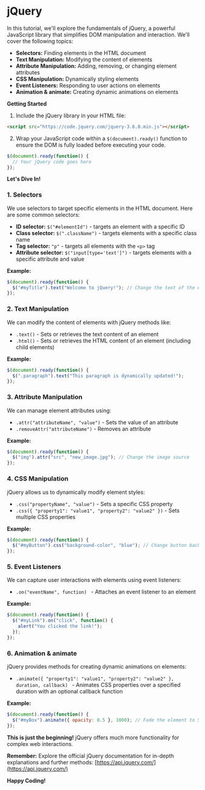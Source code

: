 # jQuery

In this tutorial, we'll explore the fundamentals of jQuery, a powerful JavaScript library that simplifies DOM manipulation and interaction. We'll cover the following topics:

* **Selectors:** Finding elements in the HTML document
* **Text Manipulation:** Modifying the content of elements
* **Attribute Manipulation:** Adding, removing, or changing element attributes
* **CSS Manipulation:**  Dynamically styling elements
* **Event Listeners:** Responding to user actions on elements
* **Animation & animate:** Creating dynamic animations on elements

**Getting Started**

1.  Include the jQuery library in your HTML file:

```html
<script src="https://code.jquery.com/jquery-3.6.0.min.js"></script>
```

2.  Wrap your JavaScript code within a `$(document).ready()` function to ensure the DOM is fully loaded before executing your code.

```javascript
$(document).ready(function() {
  // Your jQuery code goes here
});
```

**Let's Dive In!**

### 1. Selectors

We use selectors to target specific elements in the HTML document. Here are some common selectors:

* **ID selector:** `$("#elementId")` - targets an element with a specific ID
* **Class selector:** `$(".className")` - targets elements with a specific class name
* **Tag selector:** `"p"` - targets all elements with the `<p>` tag
* **Attribute selector:** `$("input[type='text']")` - targets elements with a specific attribute and value

**Example:**

```javascript
$(document).ready(function() {
  $("#myTitle").text("Welcome to jQuery!"); // Change the text of the element with ID "myTitle"
});
```

### 2. Text Manipulation

We can modify the content of elements with jQuery methods like:

* `.text()` - Sets or retrieves the text content of an element
* `.html()` - Sets or retrieves the HTML content of an element (including child elements)

**Example:**

```javascript
$(document).ready(function() {
  $(".paragraph").text("This paragraph is dynamically updated!");
});
```

### 3. Attribute Manipulation

We can manage element attributes using:

* `.attr("attributeName", "value")` - Sets the value of an attribute
* `.removeAttr("attributeName")` - Removes an attribute

**Example:**

```javascript
$(document).ready(function() {
  $("img").attr("src", "new_image.jpg"); // Change the image source
});
```

### 4. CSS Manipulation

jQuery allows us to dynamically modify element styles:

* `.css("propertyName", "value")` - Sets a specific CSS property
* `.css({ "property1": "value1", "property2": "value2" })` - Sets multiple CSS properties

**Example:**

```javascript
$(document).ready(function() {
  $("#myButton").css("background-color", "blue"); // Change button background color
});
```

### 5. Event Listeners

We can capture user interactions with elements using event listeners:

* `.on("eventName", function) `  - Attaches an event listener to an element

**Example:**

```javascript
$(document).ready(function() {
  $("#myLink").on("click", function() {
    alert("You clicked the link!");
  });
});
```

### 6. Animation & animate

jQuery provides methods for creating dynamic animations on elements:

* `.animate({ "property1": "value1", "property2": "value2" }, duration, callback) ` - Animates CSS properties over a specified duration with an optional callback function

**Example:**

```javascript
$(document).ready(function() {
  $("#myBox").animate({ opacity: 0.5 }, 1000); // Fade the element to 50% opacity over 1 second
});
```

**This is just the beginning!** jQuery offers much more functionality for complex web interactions. 

**Remember:** Explore the official jQuery documentation for in-depth explanations and further methods: [https://api.jquery.com/](https://api.jquery.com/)


**Happy Coding!**
